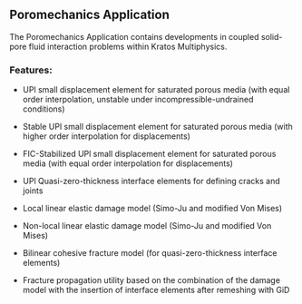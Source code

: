 ## Poromechanics Application

The Poromechanics Application contains developments in coupled solid-pore fluid interaction problems within Kratos Multiphysics.

### Features:

<!-- TODO(U_Pl_pg) -->
<!-- Add new two-phase flow features -->

- UPl small displacement element for saturated porous media (with
equal order interpolation, unstable under incompressible-undrained
conditions)

- Stable UPl small displacement element for saturated porous media
(with higher order interpolation for displacements)

- FIC-Stabilized UPl small displacement element for saturated porous media
(with equal order interpolation for displacements)

- UPl Quasi-zero-thickness interface elements for defining cracks and
joints

- Local linear elastic damage model (Simo-Ju and modified Von Mises)

- Non-local linear elastic damage model (Simo-Ju and modified Von
Mises)

- Bilinear cohesive fracture model (for quasi-zero-thickness interface elements)

- Fracture propagation utility based on the combination of the
damage model with the insertion of interface elements after remeshing
with GiD


